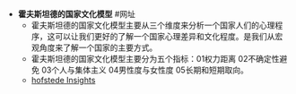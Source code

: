 - **霍夫斯坦德的国家文化模型** #网址
	- 霍夫斯坦德的国家文化模型主要从三个维度来分析一个国家人们的心理程序，这可以让我们更好的了解一个国家心理差异和文化程度。是我们从宏观角度来了解一个国家的主要方式。
	- 霍夫斯坦德的国家文化模型主要分为五个指标：01权力距离 02不确定性避免 03个人与集体主义 04男性度与女性度 05长期和短期取向。
	- [hofstede Insights](https://www.hofstede-insights.com/country-comparison/china,singapore/)